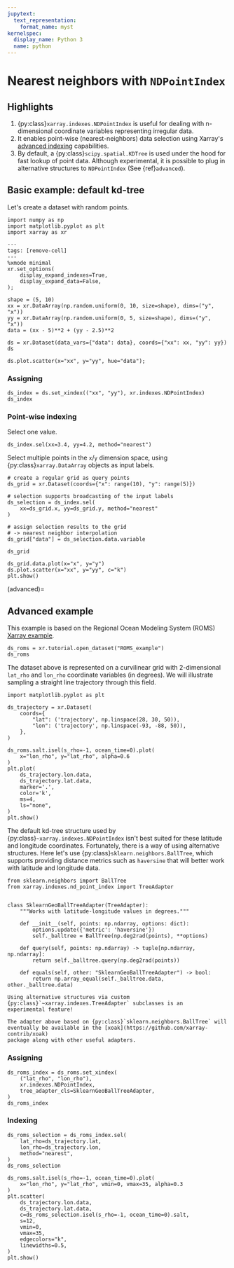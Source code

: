 ```yaml
---
jupytext:
  text_representation:
    format_name: myst
kernelspec:
  display_name: Python 3
  name: python
---
```


# Nearest neighbors with `NDPointIndex`

## Highlights

1. {py:class}`xarray.indexes.NDPointIndex` is useful for dealing with
   n-dimensional coordinate variables representing irregular data.
1. It enables point-wise (nearest-neighbors) data selection using Xarray's
   [advanced indexing](https://docs.xarray.dev/en/latest/user-guide/indexing.html#more-advanced-indexing)
   capabilities.
1. By default, a {py:class}`scipy.spatial.KDTree` is used under the hood for
   fast lookup of point data. Although experimental, it is possible to plug in
   alternative structures to `NDPointIndex` (See {ref}`advanced`).

## Basic example: default kd-tree

Let's create a dataset with random points.

```{code-cell} python
import numpy as np
import matplotlib.pyplot as plt
import xarray as xr
```

```{code-cell} python
---
tags: [remove-cell]
---
%xmode minimal
xr.set_options(
    display_expand_indexes=True,
    display_expand_data=False,
);
```

```{code-cell} python
shape = (5, 10)
xx = xr.DataArray(np.random.uniform(0, 10, size=shape), dims=("y", "x"))
yy = xr.DataArray(np.random.uniform(0, 5, size=shape), dims=("y", "x"))
data = (xx - 5)**2 + (yy - 2.5)**2

ds = xr.Dataset(data_vars={"data": data}, coords={"xx": xx, "yy": yy})
ds
```

```{code-cell} python
ds.plot.scatter(x="xx", y="yy", hue="data");
```

### Assigning

```{code-cell} python
ds_index = ds.set_xindex(("xx", "yy"), xr.indexes.NDPointIndex)
ds_index
```

### Point-wise indexing

Select one value.

```{code-cell} python
ds_index.sel(xx=3.4, yy=4.2, method="nearest")
```

Select multiple points in the `x`/`y` dimension space, using
{py:class}`xarray.DataArray` objects as input labels.

```{code-cell} python
# create a regular grid as query points
ds_grid = xr.Dataset(coords={"x": range(10), "y": range(5)})

# selection supports broadcasting of the input labels
ds_selection = ds_index.sel(
    xx=ds_grid.x, yy=ds_grid.y, method="nearest"
)

# assign selection results to the grid
# -> nearest neighbor interpolation
ds_grid["data"] = ds_selection.data.variable

ds_grid
```

```{code-cell} python
ds_grid.data.plot(x="x", y="y")
ds.plot.scatter(x="xx", y="yy", c="k")
plt.show()
```

(advanced)=

## Advanced example

This example is based on the Regional Ocean Modeling System (ROMS) [Xarray
example](https://docs.xarray.dev/en/stable/examples/ROMS_ocean_model.html).

```{code-cell} python
ds_roms = xr.tutorial.open_dataset("ROMS_example")
ds_roms
```

The dataset above is represented on a curvilinear grid with 2-dimensional
`lat_rho` and `lon_rho` coordinate variables (in degrees). We will illustrate sampling a
straight line trajectory through this field.

```{code-cell} python
import matplotlib.pyplot as plt

ds_trajectory = xr.Dataset(
    coords={
        "lat": ('trajectory', np.linspace(28, 30, 50)),
        "lon": ('trajectory', np.linspace(-93, -88, 50)),
    },
)

ds_roms.salt.isel(s_rho=-1, ocean_time=0).plot(
    x="lon_rho", y="lat_rho", alpha=0.6
)
plt.plot(
    ds_trajectory.lon.data,
    ds_trajectory.lat.data,
    marker='.',
    color='k',
    ms=4,
    ls="none",
)
plt.show()
```

The default kd-tree structure used by {py:class}`~xarray.indexes.NDPointIndex`
isn't best suited for these latitude and longitude coordinates. Fortunately, there
is a way of using alternative structures. Here let's use {py:class}`sklearn.neighbors.BallTree`,
which supports providing distance metrics such as `haversine` that will better
work with latitude and longitude data.

```{code-cell} python
from sklearn.neighbors import BallTree
from xarray.indexes.nd_point_index import TreeAdapter


class SklearnGeoBallTreeAdapter(TreeAdapter):
    """Works with latitude-longitude values in degrees."""

    def __init__(self, points: np.ndarray, options: dict):
        options.update({'metric': 'haversine'})
        self._balltree = BallTree(np.deg2rad(points), **options)

    def query(self, points: np.ndarray) -> tuple[np.ndarray, np.ndarray]:
        return self._balltree.query(np.deg2rad(points))

    def equals(self, other: "SklearnGeoBallTreeAdapter") -> bool:
        return np.array_equal(self._balltree.data, other._balltree.data)
```

```{note}
Using alternative structures via custom {py:class}`~xarray.indexes.TreeAdapter` subclasses is an
experimental feature!

The adapter above based on {py:class}`sklearn.neighbors.BallTree` will
eventually be available in the [xoak](https://github.com/xarray-contrib/xoak)
package along with other useful adapters.
```

### Assigning

```{code-cell} python
ds_roms_index = ds_roms.set_xindex(
    ("lat_rho", "lon_rho"),
    xr.indexes.NDPointIndex,
    tree_adapter_cls=SklearnGeoBallTreeAdapter,
)
ds_roms_index
```

### Indexing

```{code-cell} python
ds_roms_selection = ds_roms_index.sel(
    lat_rho=ds_trajectory.lat,
    lon_rho=ds_trajectory.lon,
    method="nearest",
)
ds_roms_selection
```

```{code-cell} python
ds_roms.salt.isel(s_rho=-1, ocean_time=0).plot(
    x="lon_rho", y="lat_rho", vmin=0, vmax=35, alpha=0.3
)
plt.scatter(
    ds_trajectory.lon.data,
    ds_trajectory.lat.data,
    c=ds_roms_selection.isel(s_rho=-1, ocean_time=0).salt,
    s=12,
    vmin=0,
    vmax=35,
    edgecolors="k",
    linewidths=0.5,
)
plt.show()
```
